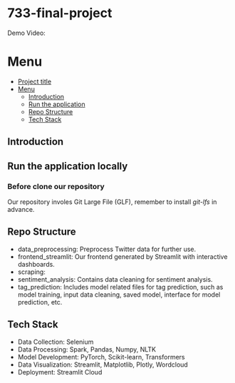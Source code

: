 # 733-final-project

Demo Video: 

# Menu 
- [Project title](#733-final-project)
- [Menu](#menu)
    - [Introduction](#introduction)
    - [Run the application](#run-the-application-locally)
    - [Repo Structure](#repo-structure)
    - [Tech Stack](#tech-stack)


## Introduction

## Run the application locally
### Before clone our repository
Our repository involes Git Large File (GLF), remember to install *git-lfs* in advance. 

## Repo Structure 
- data_preprocessing: Preprocess Twitter data for further use.
- frontend_streamlit: Our frontend generated by Streamlit with interactive dashboards.
- scraping: 
- sentiment_analysis: Contains data cleaning for sentiment analysis.
- tag_prediction: Includes model related files for tag prediction, such as model training, input data cleaning, saved model, interface for model prediction, etc.

## Tech Stack
- Data Collection: Selenium
- Data Processing: Spark, Pandas, Numpy, NLTK
- Model Development: PyTorch, Scikit-learn, Transformers
- Data Visualization: Streamlit, Matplotlib, Plotly, Wordcloud
- Deployment: Streamlit Cloud
